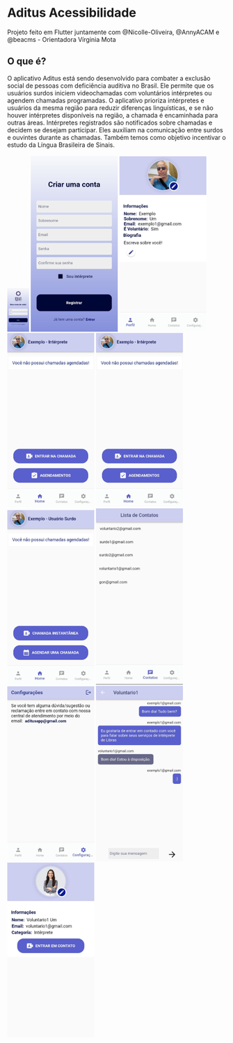 # Aditus Acessibilidade
Projeto feito em Flutter juntamente com @Nicolle-Oliveira, @AnnyACAM e @beacms - Orientadora Vírginia Mota

## O que é?

O aplicativo Aditus está sendo desenvolvido para combater a exclusão social de pessoas com deficiência auditiva no Brasil. Ele permite que os usuários surdos iniciem videochamadas com voluntários intérpretes ou agendem chamadas programadas. O aplicativo prioriza intérpretes e usuários da mesma região para reduzir diferenças linguísticas, e se não houver intérpretes disponíveis na região, a chamada é encaminhada para outras áreas. Intérpretes registrados são notificados sobre chamadas e decidem se desejam participar. Eles auxiliam na comunicação entre surdos e ouvintes durante as chamadas. Também temos como objetivo incentivar o estudo da Língua Brasileira de Sinais.	<br><br>
<img src="imagens/st1.jpg" alt="Inicio-pagina" style="width: 50px;">
<img src="imagens/st2.jpg" alt="Inicio-pagina" style="max-width: 200px;">
<img src="imagens/st3.jpg" alt="Inicio-pagina" style="max-width: 200px;">
<img src="imagens/st4.jpg" alt="Inicio-pagina" style="max-width: 200px;">
<img src="imagens/st5.jpg" alt="Inicio-pagina" style="max-width: 200px;">
<img src="imagens/st6.jpg" alt="Inicio-pagina" style="max-width: 200px;">
<img src="imagens/st7.jpg" alt="Inicio-pagina" style="max-width: 200px;">
<img src="imagens/st8.jpg" alt="Inicio-pagina" style="max-width: 200px;">
<img src="imagens/st9.jpg" alt="Inicio-pagina" style="max-width: 200px;">
<img src="imagens/st10.jpg" alt="Inicio-pagina" style="max-width: 200px;">
